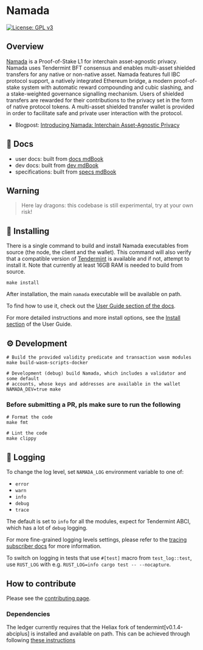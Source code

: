 # Namada

[![License: GPL v3](https://img.shields.io/badge/License-GPLv3-blue.svg)](./LICENSE)

## Overview

[Namada](http://namada.net) is a Proof-of-Stake L1 for interchain asset-agnostic privacy. Namada uses Tendermint BFT
consensus and enables multi-asset shielded transfers for any native
or non-native asset. Namada features full IBC protocol support,
a natively integrated Ethereum bridge, a modern proof-of-stake
system with automatic reward compounding and cubic slashing, and a
stake-weighted governance signalling mechanism. Users of shielded
transfers are rewarded for their contributions to the privacy set in
the form of native protocol tokens. A multi-asset shielded transfer
wallet is provided in order to facilitate safe and private user
interaction with the protocol.

* Blogpost: [Introducing Namada: Interchain Asset-Agnostic Privacy](https://blog.namada.net/introducing-namada-interchain-asset-agnostic-privacy/)

## 📓 Docs

* user docs: built from [docs mdBook](./documentation/docs/)
* dev docs: built from [dev mdBook](./documentation/dev/)
* specifications: built from [specs mdBook](./documentation/specs/)

## Warning

> Here lay dragons: this codebase is still experimental, try at your own risk!

## 💾 Installing

There is a single command to build and install Namada executables from source (the node, the client and the wallet). This command will also verify that a compatible version of [Tendermint](#dependencies) is available and if not, attempt to install it. Note that currently at least 16GB RAM is needed to build from source.

```shell
make install
```

After installation, the main `namada` executable will be available on path.

To find how to use it, check out the [User Guide section of the docs](https://docs.namada.net/user-guide/index.html).

For more detailed instructions and more install options, see the [Install
section](https://docs.namada.net/user-guide/install/index.html) of the User
Guide.

## ⚙️ Development

```shell
# Build the provided validity predicate and transaction wasm modules
make build-wasm-scripts-docker

# Development (debug) build Namada, which includes a validator and some default 
# accounts, whose keys and addresses are available in the wallet
NAMADA_DEV=true make
```

### Before submitting a PR, pls make sure to run the following

```shell
# Format the code
make fmt

# Lint the code
make clippy
```

## 🧾 Logging

To change the log level, set `NAMADA_LOG` environment variable to one of:

* `error`
* `warn`
* `info`
* `debug`
* `trace`

The default is set to `info` for all the modules, expect for Tendermint ABCI, which has a lot of `debug` logging.

For more fine-grained logging levels settings, please refer to the [tracing subscriber docs](https://docs.rs/tracing-subscriber/0.2.18/tracing_subscriber/struct.EnvFilter.html#directives) for more information.

To switch on logging in tests that use `#[test]` macro from `test_log::test`, use `RUST_LOG` with e.g. `RUST_LOG=info cargo test -- --nocapture`.

## How to contribute

Please see the [contributing page](./CONTRIBUTING.md).

### Dependencies

The ledger currently requires that the Heliax fork of tendermint[v0.1.4-abciplus] is installed and available on path. This can be achieved through following [these instructions](https://docs.namada.net/user-guide/install/installing-tendermint.html)

